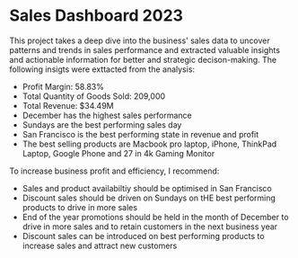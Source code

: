 # Sales Dashboard 2023
 This project takes a deep dive into the business' sales data to uncover patterns and trends in sales performance and extracted valuable insights and actionable information for better and strategic decison-making.
 The following insigts were exttacted from the analysis:

 - Profit Margin: 58.83%
 - Total Quantity of Goods Sold: 209,000
 - Total Revenue: $34.49M
 - December has the highest sales performance
 - Sundays are the best performing sales day
 - San Francisco is the best performing state in revenue and profit
 - The best selling products are Macbook pro laptop, iPhone, ThinkPad Laptop, Google Phone and 27 in 4k Gaming Monitor

 To increase business profit and efficiency, I recommend:

 - Sales and product availabiltiy should be optimised in San Francisco
 - Discount sales should be driven on Sundays on tHE best performing products to drive in more sales
 - End of the year promotions should be held in the month of December to drive in more sales and to retain customers in the next business year
 - Discount sales can be introduced on best performing products to increase sales and attract new customers
